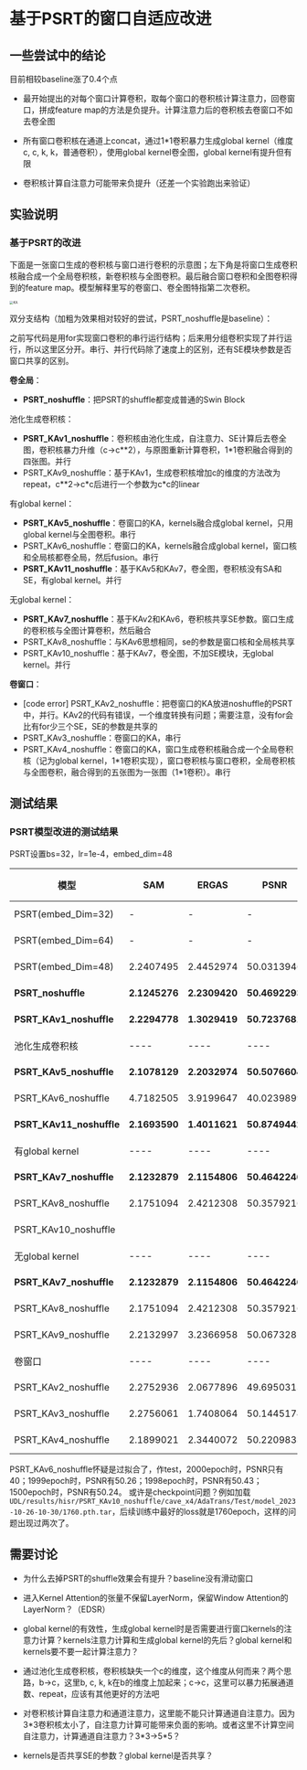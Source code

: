 
# 基于PSRT的窗口自适应改进


## 一些尝试中的结论

目前相较baseline涨了0.4个点

* 最开始提出的对每个窗口计算卷积，取每个窗口的卷积核计算注意力，回卷窗口，拼成feature map的方法是负提升。计算注意力后的卷积核去卷窗口不如去卷全图

* 所有窗口卷积核在通道上concat，通过1*1卷积暴力生成global kernel（维度c, c, k, k，普通卷积），使用global kernel卷全图，global kernel有提升但有限

* 卷积核计算自注意力可能带来负提升（还差一个实验跑出来验证）



## 实验说明

### 基于PSRT的改进


下面是一张窗口生成的卷积核与窗口进行卷积的示意图；左下角是将窗口生成卷积核融合成一个全局卷积核，新卷积核与全图卷积。最后融合窗口卷积和全图卷积得到的feature map。模型解释里写的卷窗口、卷全图特指第二次卷积。

<img src="G:\dl\UDL\KA.png" alt="KA" style="zoom:40%;" />


双分支结构（加粗为效果相对较好的尝试，PSRT_noshuffle是baseline）：

之前写代码是用for实现窗口卷积的串行运行结构；后来用分组卷积实现了并行运行，所以这里区分开。串行、并行代码除了速度上的区别，还有SE模块参数是否窗口共享的区别。

**卷全局**：
* **PSRT_noshuffle**：把PSRT的shuffle都变成普通的Swin Block

池化生成卷积核：
* **PSRT_KAv1_noshuffle**：卷积核由池化生成，自注意力、SE计算后去卷全图，卷积核暴力升维（c->c\*\*2），与原图重新计算卷积，1*1卷积融合得到的四张图。并行
* PSRT_KAv9_noshuffle：基于KAv1，生成卷积核增加c的维度的方法改为repeat，c**2->c\*c后进行一个参数为c*c的linear

有global kernel：
* **PSRT_KAv5_noshuffle**：卷窗口的KA，kernels融合成global kernel，只用global kernel与全图卷积。串行
* PSRT_KAv6_noshuffle：卷窗口的KA，kernels融合成global kernel，窗口核和全局核都卷全局，然后fusion。串行
* **PSRT_KAv11_noshuffle**：基于KAv5和KAv7，卷全图，卷积核没有SA和SE，有global kernel。并行

无global kernel：
* **PSRT_KAv7_noshuffle**：基于KAv2和KAv6，卷积核共享SE参数。窗口生成的卷积核与全图计算卷积，然后融合
* PSRT_KAv8_noshuffle：与KAv6思想相同，se的参数是窗口核和全局核共享
* PSRT_KAv10_noshuffle：基于KAv7，卷全图，不加SE模块，无global kernel。并行

**卷窗口**：
* [code error] PSRT_KAv2_noshuffle：把卷窗口的KA放进noshuffle的PSRT中，并行。KAv2的代码有错误，一个维度转换有问题；需要注意，没有for会比有for少三个SE，SE的参数是共享的
* PSRT_KAv3_noshuffle：卷窗口的KA，串行
* PSRT_KAv4_noshuffle：卷窗口的KA，窗口生成卷积核融合成一个全局卷积核（记为global kernel，1\*1卷积实现），窗口卷积核与窗口卷积，全局卷积核与全图卷积，融合得到的五张图为一张图（1*1卷积）。串行




## 测试结果

### PSRT模型改进的测试结果

PSRT设置bs=32，lr=1e-4，embed_dim=48

|模型|SAM|ERGAS|PSNR|参数量|note|
|----|----|----|----|----|----|
|PSRT(embed_Dim=32)|-|-|-|0.248 M|-|
|PSRT(embed_Dim=64)|-|-|-|0.939 M|-|
|PSRT(embed_Dim=48)|2.2407495|2.4452974|50.0313946|0.538 M||
|**PSRT_noshuffle**|**2.1245276**|**2.2309420**|**50.4692293**|**0.538 M**||
|**PSRT_KAv1_noshuffle**|**2.2294778**|**1.3029419**|**50.7237681**|**0.779 M**||
|池化生成卷积核|----|----|----|----|----|
|**PSRT_KAv5_noshuffle**|**2.1078129**|**2.2032974**|**50.5076604**|**1.002 M**||
|PSRT_KAv6_noshuffle|4.7182505|3.9199647|40.0239899|1.054 M||
|**PSRT_KAv11_noshuffle**|**2.1693590**|**1.4011621**|**50.8749442**|**0.881 M**||
|有global kernel|----|----|----|----|----|
|**PSRT_KAv7_noshuffle**|**2.1232879**|**2.1154806**|**50.4642246**|**0.894 M**||
|PSRT_KAv8_noshuffle|2.1751094|2.4212308|50.3579216|0.946 M||
|PSRT_KAv10_noshuffle||||0.894 M||
|无global kernel|----|----|----|----|----|
|**PSRT_KAv7_noshuffle**|**2.1232879**|**2.1154806**|**50.4642246**|**0.894 M**||
|PSRT_KAv8_noshuffle|2.1751094|2.4212308|50.3579216|0.946 M||
|PSRT_KAv9_noshuffle|2.2132997|3.2366958|50.0673282|0.519 M||
|卷窗口|----|----|----|----|----|
|PSRT_KAv2_noshuffle|2.2752936|2.0677896|49.6950313|0.854 M|code error|
|PSRT_KAv3_noshuffle|2.2756061|1.7408064|50.1445174|0.918 M||
|PSRT_KAv4_noshuffle|2.1899021|2.3440072|50.2209833|1.002 M||

PSRT_KAv6_noshuffle怀疑是过拟合了，作test，2000epoch时，PSNR只有40；1999epoch时，PSNR有50.26；1998epoch时，PSNR有50.43；1500epoch时，PSNR有50.24。
或许是checkpoint问题？例如加载`UDL/results/hisr/PSRT_KAv10_noshuffle/cave_x4/AdaTrans/Test/model_2023-10-26-10-30/1760.pth.tar`，后续训练中最好的loss就是1760epoch，这样的问题出现过两次了。




## 需要讨论

* 为什么去掉PSRT的shuffle效果会有提升？baseline没有滑动窗口

* 进入Kernel Attention的张量不保留LayerNorm，保留Window Attention的LayerNorm？（EDSR）

* global kernel的有效性，生成global kernel时是否需要进行窗口kernels的注意力计算？kernels注意力计算和生成global kernel的先后？global kernel和kernels要不要一起计算注意力？

* 通过池化生成卷积核，卷积核缺失一个c的维度，这个维度从何而来？两个思路，b->c，这里b, c, k, k在b的维度上加起来；c->c，这里可以暴力拓展通道数、repeat，应该有其他更好的方法吧

* 对卷积核计算自注意力和通道注意力，这里能不能只计算通道自注意力。因为3*3卷积核太小了，自注意力计算可能带来负面的影响。或者这里不计算空间自注意力，计算通道自注意力？3\*3->5\*5？

* kernels是否共享SE的参数？global kernel是否共享？




